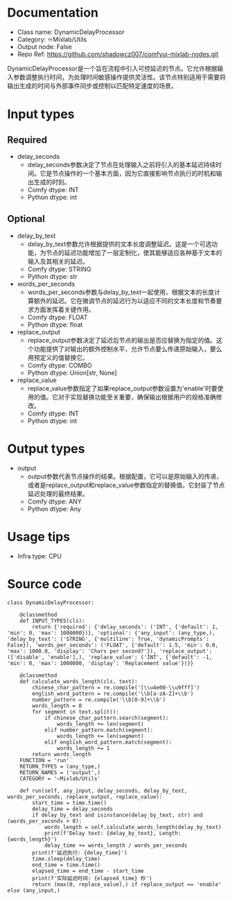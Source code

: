 # Documentation
- Class name: DynamicDelayProcessor
- Category: ♾️Mixlab/Utils
- Output node: False
- Repo Ref: https://github.com/shadowcz007/comfyui-mixlab-nodes.git

DynamicDelayProcessor是一个旨在流程中引入可控延迟的节点。它允许根据输入参数调整执行时间，为处理时间敏感操作提供灵活性。该节点特别适用于需要将输出生成的时间与外部事件同步或控制以匹配特定速度的场景。

# Input types
## Required
- delay_seconds
    - delay_seconds参数决定了节点在处理输入之前将引入的基本延迟持续时间。它是节点操作的一个基本方面，因为它直接影响节点执行的时机和输出生成的时刻。
    - Comfy dtype: INT
    - Python dtype: int
## Optional
- delay_by_text
    - delay_by_text参数允许根据提供的文本长度调整延迟。这是一个可选功能，为节点的延迟功能增加了一层定制化，使其能够适应各种基于文本的输入及其相关的延迟。
    - Comfy dtype: STRING
    - Python dtype: str
- words_per_seconds
    - words_per_seconds参数与delay_by_text一起使用，根据文本的长度计算额外的延迟。它在微调节点的延迟行为以适应不同的文本长度和节奏要求方面发挥着关键作用。
    - Comfy dtype: FLOAT
    - Python dtype: float
- replace_output
    - replace_output参数决定了延迟后节点的输出是否应替换为指定的值。这个功能提供了对输出的额外控制水平，允许节点要么传递原始输入，要么用预定义的值替换它。
    - Comfy dtype: COMBO
    - Python dtype: Union[str, None]
- replace_value
    - replace_value参数指定了如果replace_output参数设置为'enable'时要使用的值。它对于实现替换功能至关重要，确保输出根据用户的规格准确修改。
    - Comfy dtype: INT
    - Python dtype: int

# Output types
- output
    - output参数代表节点操作的结果。根据配置，它可以是原始输入的传递，或者是replace_output和replace_value参数指定的替换值。它封装了节点延迟处理的最终结果。
    - Comfy dtype: ANY
    - Python dtype: Any

# Usage tips
- Infra type: CPU

# Source code
```
class DynamicDelayProcessor:

    @classmethod
    def INPUT_TYPES(cls):
        return {'required': {'delay_seconds': ('INT', {'default': 1, 'min': 0, 'max': 1000000})}, 'optional': {'any_input': (any_type,), 'delay_by_text': ('STRING', {'multiline': True, 'dynamicPrompts': False}), 'words_per_seconds': ('FLOAT', {'default': 1.5, 'min': 0.0, 'max': 1000.0, 'display': 'Chars per second?'}), 'replace_output': (['disable', 'enable'],), 'replace_value': ('INT', {'default': -1, 'min': 0, 'max': 1000000, 'display': 'Replacement value'})}}

    @classmethod
    def calculate_words_length(cls, text):
        chinese_char_pattern = re.compile('[\\u4e00-\\u9fff]')
        english_word_pattern = re.compile('\\b[a-zA-Z]+\\b')
        number_pattern = re.compile('\\b[0-9]+\\b')
        words_length = 0
        for segment in text.split():
            if chinese_char_pattern.search(segment):
                words_length += len(segment)
            elif number_pattern.match(segment):
                words_length += len(segment)
            elif english_word_pattern.match(segment):
                words_length += 1
        return words_length
    FUNCTION = 'run'
    RETURN_TYPES = (any_type,)
    RETURN_NAMES = ('output',)
    CATEGORY = '♾️Mixlab/Utils'

    def run(self, any_input, delay_seconds, delay_by_text, words_per_seconds, replace_output, replace_value):
        start_time = time.time()
        delay_time = delay_seconds
        if delay_by_text and isinstance(delay_by_text, str) and (words_per_seconds > 0):
            words_length = self.calculate_words_length(delay_by_text)
            print(f'Delay text: {delay_by_text}, Length: {words_length}')
            delay_time += words_length / words_per_seconds
        print(f'延迟执行: {delay_time}')
        time.sleep(delay_time)
        end_time = time.time()
        elapsed_time = end_time - start_time
        print(f'实际延迟时间: {elapsed_time} 秒')
        return (max(0, replace_value),) if replace_output == 'enable' else (any_input,)
```